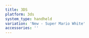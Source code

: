 ```yaml
---
title: 3DS
platform: 3ds
system_type: handheld
variation: 'New - Super Mario White'
accessories: ''
---
```

